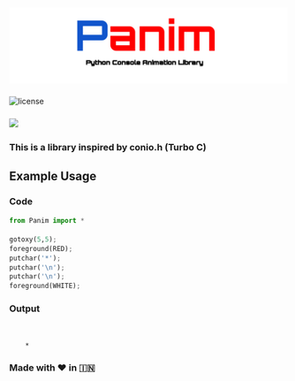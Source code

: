 ## <img src="Panim.svg"/> 
![license](https://img.shields.io/github/license/mashape/apistatus.svg?style=for-the-badge)
### <img src="https://img.shields.io/badge/Platform-Python-brightgreen.svg?longCache=true&style=for-the-badge"/> 
### This is a library inspired by conio.h (Turbo C)

## Example Usage
### Code
```python
from Panim import *

gotoxy(5,5);
foreground(RED);
putchar('*');
putchar('\n');
putchar('\n');
foreground(WHITE);
```
### Output
```


    *
```
### Made with ❤️ in  🇮🇳
